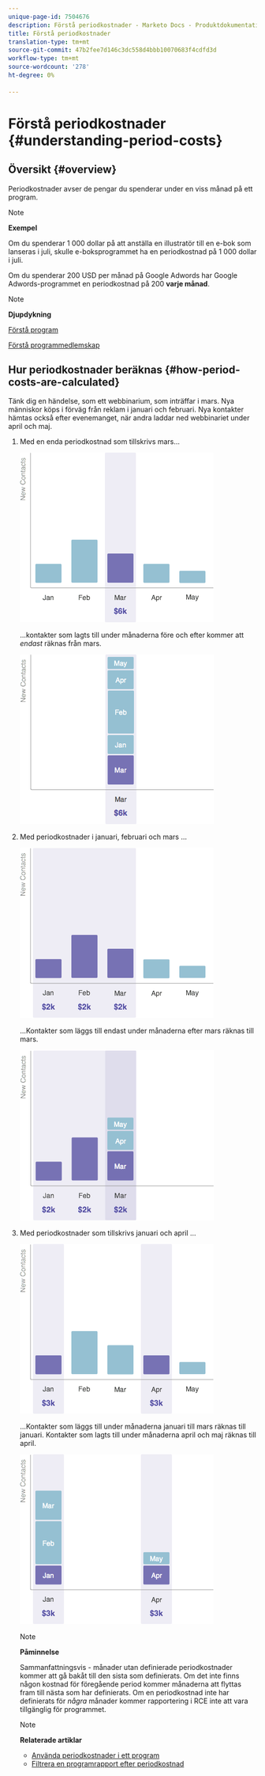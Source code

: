 ```yaml
---
unique-page-id: 7504676
description: Förstå periodkostnader - Marketo Docs - Produktdokumentation
title: Förstå periodkostnader
translation-type: tm+mt
source-git-commit: 47b2fee7d146c3dc558d4bbb10070683f4cdfd3d
workflow-type: tm+mt
source-wordcount: '278'
ht-degree: 0%

---
```



# Förstå periodkostnader {#understanding-period-costs}

## Översikt {#overview}

Periodkostnader avser de pengar du spenderar under en viss månad på ett program.

>[!NOTE]
>
>**Exempel**
>
>Om du spenderar 1 000 dollar på att anställa en illustratör till en e-bok som lanseras i juli, skulle e-boksprogrammet ha en periodkostnad på 1 000 dollar i juli.
>
>Om du spenderar 200 USD per månad på Google Adwords har Google Adwords-programmet en periodkostnad på 200 **varje månad**.

>[!NOTE]
>
>**Djupdykning**
>
>[Förstå program](../../../../product-docs/core-marketo-concepts/programs/creating-programs/understanding-programs.md)
>
>[Förstå programmedlemskap](../../../../product-docs/core-marketo-concepts/programs/creating-programs/understanding-program-membership.md)

## Hur periodkostnader beräknas {#how-period-costs-are-calculated}

Tänk dig en händelse, som ett webbinarium, som inträffar i mars. Nya människor köps i förväg från reklam i januari och februari. Nya kontakter hämtas också efter evenemanget, när andra laddar ned webbinariet under april och maj.

1. Med en enda periodkostnad som tillskrivs mars...

   ![](assets/graph1.png)

   ...kontakter som lagts till under månaderna före och efter kommer att *endast* räknas från mars.

   ![](assets/graph2.png)

1. Med periodkostnader i januari, februari och mars ...

   ![](assets/graph3.png)

   ...Kontakter som läggs till endast under månaderna efter mars räknas till mars.

   ![](assets/graph4.png)

1. Med periodkostnader som tillskrivs januari och april ...

   ![](assets/graph5.png)

   ...Kontakter som läggs till under månaderna januari till mars räknas till januari. Kontakter som lagts till under månaderna april och maj räknas till april.

   ![](assets/graph6.png)

   >[!NOTE]
   >
   >**Påminnelse**
   >
   >
   >Sammanfattningsvis - månader utan definierade periodkostnader kommer att gå bakåt till den sista som definierats. Om det inte finns någon kostnad för föregående period kommer månaderna att flyttas fram till nästa som har definierats. Om en periodkostnad inte har definierats för *några* månader kommer rapportering i RCE inte att vara tillgänglig för programmet.

   >[!NOTE]
   >
   >**Relaterade artiklar**
   >
   >    
   >    
   >    * [Använda periodkostnader i ett program](using-period-costs-in-a-program.md)
   >    * [Filtrera en programrapport efter periodkostnad](../../../../product-docs/core-marketo-concepts/programs/program-performance-report/filter-a-program-report-by-period-cost.md)


